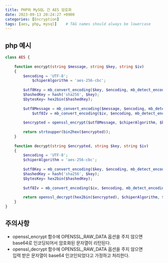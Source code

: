 ```yaml
---
title: PHP와 MySQL 간 AES 암호화
date: 2023-09-13 20:24:27 +0900
categories: [Encryption]
tags: [aes, php, mysql]    # TAG names should always be lowercase
---
```


## php 예시
```php  
class AES {  
        
	function encrypt(string $message, string $key, string $iv)   
	{  
		$encoding = 'UTF-8';  
	        $chiperAlgorithm = 'aes-256-cbc';  
        
		$utf8Key = mb_convert_encoding($key, $encoding, mb_detect_encoding($key));  
		$hashedKey = hash('sha256', $key);  
		$bytesKey= hex2bin($hashedKey);  
        
      	$utf8Message = mb_convert_encoding($message, $encoding, mb_detect_encoding($message));  
	        $utf8Iv = mb_convert_encoding($iv, $encoding, mb_detect_encoding($iv));  
        
		$encrypted = openssl_encrypt($utf8Message, $chiperAlgorithm, $bytesKey, OPENSSL_RAW_DATA, $utf8Iv);  
        
		return strtoupper(bin2hex($encrypted));  
	}  
        
	function decrypt(string $encrypted, string $key, string $iv)  
	{  
		$encoding = 'UTF-8';  
		$chiperAlgorithm = 'aes-256-cbc';  
        
		$utf8Key = mb_convert_encoding($key, $encoding, mb_detect_encoding($key));  
		$hashedKey = hash('sha256', $key);  
		$bytesKey= hex2bin($hashedKey);  
        
		$utf8Iv = mb_convert_encoding($iv, $encoding, mb_detect_encoding($iv));  
        
		return openssl_decrypt(hex2bin($encrypted), $chiperAlgorithm, $bytesKey, OPENSSL_RAW_DATA, $utf8Iv);  
	}  
}  
```  

## 주의사항
- openssl_encrypt 함수에 OPENSSL_RAW_DATA 옵션을 주지 않으면  
  base64로 인코딩되어서 암호화된 문자열이 리턴된다.  
- openssl_decrypt 함수에 OPENSSL_RAW_DATA 옵션을 주지 않으면  
  입력 받은 문자열이 base64 인코인되었다고 가정하고 처리한다.  
